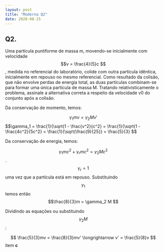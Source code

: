 ```yaml
---
layout: post
title: "Moderna Q2"
date: 2020-08-15
---
```


## Q2.

Uma partícula puntiforme de massa m, movendo-se inicialmente com velocidade $$v = \frac{4}{5}c $$, medida no referencial do laboratório, colide com outra partícula idêntica, inicialmente em repouso no mesmo referencial. Como resultado da colisão, que não envolve perdas de energia total, as duas partículas combinam-se para formar uma única partícula de massa M. Tratando relativisticamente o problema, assinale a alternativa correta a respeito da velocidade v0 do conjunto após a colisão. 

Da conservação de momento, temos:

$$ \gamma_1 m v = \gamma_2 M v' $$
$$\gamma_1 = \frac{1}{\sqrt(1 - \frac{v^2}{c^2} = \frac{1}{\sqrt(1 - \frac{4c^2}{5c^2} = \frac{1}{\sqrt(\frac{9}{25}} = \frac{5}{3} $$

Da conservação de energia, temos:

$$ \gamma_1 mc^2 + \gamma_r mc^2 = \gamma_2 M c^2 $$. $$ \gamma_r = 1 $$ uma vez que a partícula está em repouso. Substituindo $$\gamma_1$$ temos então $$\frac{8}{3}m = \gamma_2 M $$  

Dividindo as equações ou substituindo $$ \gamma_2 M $$:

$$ \frac{5}{3}mv = \frac{8}{3}mv' \longrightarrow v' = \frac{5}{8}v $$ item **c**
